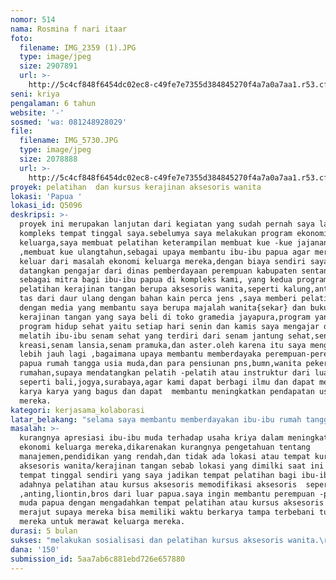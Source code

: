 ```yaml
---
nomor: 514
nama: Rosmina f nari itaar
foto:
  filename: IMG_2359 (1).JPG
  type: image/jpeg
  size: 2907891
  url: >-
    http://5c4cf848f6454dc02ec8-c49fe7e7355d384845270f4a7a0a7aa1.r53.cf2.rackcdn.com/cc588bd4-fc9b-470b-b2b9-513804cc48d5/IMG_2359%20(1).JPG
seni: kriya
pengalaman: 6 tahun
website: '-'
sosmed: 'wa: 081248928029'
file:
  filename: IMG_5730.JPG
  type: image/jpeg
  size: 2078888
  url: >-
    http://5c4cf848f6454dc02ec8-c49fe7e7355d384845270f4a7a0a7aa1.r53.cf2.rackcdn.com/c74bac71-fa5f-48cd-be39-3262486d35cf/IMG_5730.JPG
proyek: pelatihan  dan kursus kerajinan aksesoris wanita
lokasi: 'Papua '
lokasi_id: Q5096
deskripsi: >-
  proyek ini merupakan lanjutan dari kegiatan yang sudah pernah saya lakukan di
  kompleks tempat tinggal saya.sebelumya saya melakukan program ekonomi
  keluarga,saya membuat pelatihan keterampilan membuat kue -kue jajanan pasar
  ,membuat kue ulangtahun,sebagai upaya membantu ibu-ibu papua agar mereka
  keluar dari masalah ekonomi keluarga mereka,dengan biaya sendiri saya
  datangkan pengajar dari dinas pemberdayaan perempuan kabupaten sentani.saya 
  sebagai mitra bagi ibu-ibu papua di kompleks kami, yang kedua program
  pelatihan kerajinan tangan berupa aksesoris wanita,seperti kalung,anting dan
  tas dari daur ulang dengan bahan kain perca jens ,saya memberi pelatihan
  dengan media yang membantu saya berupa majalah wanita{sekar} dan buku
  kerajinan tangan yang saya beli di toko gramedia jayapura,program yang ketiga
  program hidup sehat yaitu setiap hari senin dan kamis saya mengajar dan
  melatih ibu-ibu senam sehat yang terdiri dari senam jantung sehat,senam
  kreasi,senam lansia,senam pramuka,dan aster.oleh karena itu saya mengkaji
  lebih jauh lagi ,bagaimana upaya membantu memberdayaka perempuan-perempuan
  papua rumah tangga usia muda,dan para pensiunan pns,bumn,wanita pekerja
  rumahan,supaya mendatangkan pelatih -pelatih atau instruktur dari luar papua
  seperti bali,jogya,surabaya,agar kami dapat berbagi ilmu dan dapat menciptkan
  karya karya yang bagus dan dapat  membantu meningkatkan pendapatan usaha
  mereka.
kategori: kerjasama_kolaborasi
latar_belakang: "selama saya membantu memberdayakan ibu-ibu rumah tangga,penjual pinang,pembuat noken rajut,aksesoris wanita,tidak ada perhatian sedikitpun dari dinas-dinas terkait ,kelurahan,dan kecamatan bagi kami sebagai mitra bagi ibu-ibu rumahtangga,dan wanita muda papua  usia muda ,pemudi-pemudi papua yang karena masalah ekonomi,dan angka kemiskinan yang tinggi ,biaya untuk sekolah,dan bagi ibu-ibu rumah tangga yang kehidupannya sehari-hari sebagai penjual pinang menjual noken rajut ,.\r\n\r\n\r\n\r\n\r\n\r\n\r\n\r\n\r\n\r\n\r\n\r\n\r\n\r\n\r\n\r\n\r\n\r\n\r\nlata"
masalah: >-
  kurangnya apresiasi ibu-ibu muda terhadap usaha kriya dalam meningkatkan
  ekonomi keluarga mereka,dikarenakan kurangnya pengetahuan tentang
  manajemen,pendidikan yang rendah,dan tidak ada lokasi atau tempat kursus
  aksesoris wanita/kerajinan tangan sebab lokasi yang dimilki saat ini merupakan
  tempat tinggal sendiri yang saya jadikan tempat pelatihan bagi ibu-ibu.perlu
  adahnya pelatihan atau kursus aksesoris memodifikasi aksesoris  seperti kalung
  ,anting,liontin,bros dari luar papua.saya ingin membantu perempuan -perempuan
  muda papua dengan mengadahkan tempat pelatihan atau kursus aksesoris dan
  merajut supaya mereka bisa memiliki waktu berkarya tampa terbebani tugas
  mereka untuk merawat keluarga mereka.
durasi: 5 bulan
sukses: "melakukan sosialisasi dan pelatihan kursus aksesoris wanita.\r\nmelakukan pameran mini hasil produk ibu-ibu \r\nmenjadi motivator untuk menfasilitasi perempuan untuk berkarya"
dana: '150'
submission_id: 5aa7ab6c881ebd726e657880
---
```

